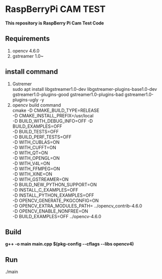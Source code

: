 # RaspBerryPi CAM TEST
**This repository is RaspBerry Pi Cam Test Code**
## Requirements
1. opencv 4.6.0  
2. gstreamer  1.0~  

## install command
1. Gstremer  
  sudo apt install libgstreamer1.0-dev libgstreamer-plugins-base1.0-dev gstreamer1.0-plugins-good gstreamer1.0-plugins-bad gstreamer1.0-plugins-ugly -y
2. opencv build command  
   cmake -D CMAKE_BUILD_TYPE=RELEASE \
-D CMAKE_INSTALL_PREFIX=/usr/local \
-D BUILD_WITH_DEBUG_INFO=OFF -D \
BUILD_EXAMPLES=OFF \
-D BUILD_TESTS=OFF \
-D BUILD_PERF_TESTS=OFF \
-D WITH_CUBLAS=ON \
-D WITH_CUFFT=ON \
-D WITH_QT=ON \
-D WITH_OPENGL=ON \
-D WITH_V4L=ON \
-D WITH_FFMPEG=ON \
-D WITH_XINE=ON \
-D WITH_GSTREAMER=ON \
-D BUILD_NEW_PYTHON_SUPPORT=ON \
-D INSTALL_C_EXAMPLES=OFF \
-D INSTALL_PYTHON_EXAMPLES=OFF \
-D OPENCV_GENERATE_PKGCONFIG=ON \
-D OPENCV_EXTRA_MODULES_PATH= ../opencv_contrib-4.6.0 \
-D OPENCV_ENABLE_NONFREE=ON \
-D BUILD_EXAMPLES=OFF ../opencv-4.6.0

## Build
**g++ -o main main.cpp $(pkg-config --cflags --libs opencv4)**

## Run
./main
